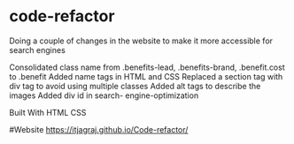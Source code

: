 # code-refactor
Doing a couple of changes in the website to make it more accessible for search engines

Consolidated class name from .benefits-lead, .benefits-brand, .benefit.cost to .benefit
Added name tags in HTML and CSS
Replaced a section tag with div tag to avoid using multiple classes
Added alt tags to describe the images
Added div id in search- engine-optimization

Built With
HTML
CSS

#Website
https://itjagraj.github.io/Code-refactor/

